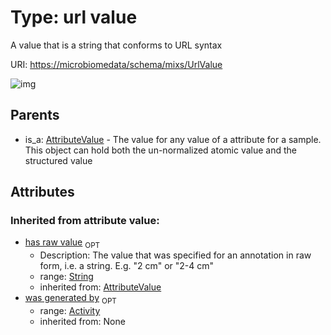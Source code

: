 
# Type: url value


A value that is a string that conforms to URL syntax

URI: [https://microbiomedata/schema/mixs/UrlValue](https://microbiomedata/schema/mixs/UrlValue)


![img](http://yuml.me/diagram/nofunky;dir:TB/class/\[Activity]<was%20generated%20by(i)%200..1-%20\[UrlValue&#124;has_raw_value(i):string%20%3F],%20\[AttributeValue]^-\[UrlValue])

## Parents

 *  is_a: [AttributeValue](AttributeValue.md) - The value for any value of a attribute for a sample. This object can hold both the un-normalized atomic value and the structured value

## Attributes


### Inherited from attribute value:

 * [has raw value](has_raw_value.md)  <sub>OPT</sub>
    * Description: The value that was specified for an annotation in raw form, i.e. a string. E.g. "2 cm" or "2-4 cm"
    * range: [String](types/String.md)
    * inherited from: [AttributeValue](AttributeValue.md)
 * [was generated by](was_generated_by.md)  <sub>OPT</sub>
    * range: [Activity](Activity.md)
    * inherited from: None

